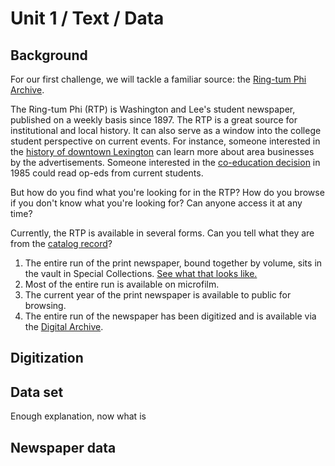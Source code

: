 # Unit 1 / Text / Data 

## Background
For our first challenge, we will tackle a familiar source: the [Ring-tum Phi Archive](https://repository.wlu.edu/handle/11021/26338). 

The Ring-tum Phi (RTP) is Washington and Lee's student newspaper, published on a weekly basis since 1897. The RTP is a great source for institutional and local history. It can also serve as a window into the college student perspective on current events. For instance, someone interested in the [history of downtown Lexington](http://historiclexington.omeka.wlu.edu/) can learn more about area businesses by the advertisements. Someone interested in the [co-education decision](http://beyondbowties.academic.wlu.edu/) in 1985 could read op-eds from current students. 

But how do you find what you're looking for in the RTP? How do you browse if you don't know what you're looking for? Can anyone access it at any time?

Currently, the RTP is available in several forms. Can you tell what they are from the [catalog record](http://annie.wlu.edu:80/record=b1345778~S0)? 

1. The entire run of the print newspaper, bound together by volume, sits in the vault in Special Collections. [See what that looks like.](https://i.makeagif.com/media/8-11-2016/aNVqo7.gif)
2. Most of the entire run is available on microfilm. 
3. The current year of the print newspaper is available to public for browsing. 
4. The entire run of the newspaper has been digitized and is available via the [Digital Archive](https://repository.wlu.edu/handle/11021/26338).

## Digitization 


## Data set 
Enough explanation, now what is 


## Newspaper data 


